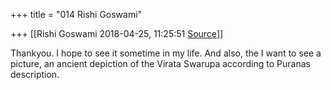 +++
title = "014 Rishi Goswami"

+++
[[Rishi Goswami	2018-04-25, 11:25:51 [Source](https://groups.google.com/g/bvparishat/c/aM8sihKDmsI)]]



Thankyou. I hope to see it sometime in my life. And also, the I want to see a picture, an ancient depiction of the Virata Swarupa according to Puranas description.  


